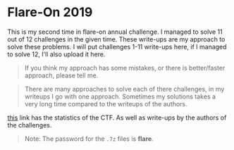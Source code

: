 # Flare-On 2019

This is my second time in flare-on annual challenge.
I managed to solve 11 out of 12 challenges in the given time.
These write-ups are my approach to solve these problems.
I will put challenges 1-11 write-ups here, if I managed to solve 12, I'll also upload it here.

> If you think my approach has some mistakes, or there is better/faster approach, please tell me.

> There are many approaches to solve each of there challenges, in my writeups I go with one approach. Sometimes my solutions takes a very long time compared to the writeups of the authors.

[this](https://www.fireeye.com/blog/threat-research/2019/09/2019-flare-on-challenge-solutions.html) link has the statistics of the CTF.
As well as write-ups by the authors of the challenges.


> Note: The password for the `.7z` files is **flare**.

